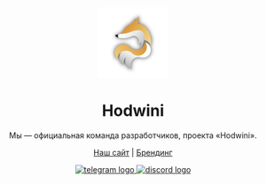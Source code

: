 <div align="center">
  <img width="128" src="https://github.com/WeilRain/hodwini/blob/main/assets/img/IHL-3-S-_1_.webp"/>
  <h1>Hodwini</h1>
  Мы — официальная команда разработчиков, проекта «Hodwini».

  <a href="https://hodwini.net" target="_blank">Наш сайт</a> | <a href="https://github.com/Hodwini/branding" target="_blank">Брендинг</a></p>
</div>

  <div align="center">
  <a href="https://t.me/hodwini" target="_blank">
    <img src="https://img.shields.io/static/v1?message=Telegram&logo=telegram&label=&color=2CA5E0&logoColor=white&labelColor=&style=for-the-badge" height="40" alt="telegram logo"/>
  </a>
  <a href="https://discord.gg/eWYBcP9SXN" target="_blank">
    <img src="https://img.shields.io/static/v1?message=Discord&logo=discord&label=&color=7289DA&logoColor=white&labelColor=&style=for-the-badge" height="40" alt="discord logo"/>
</div>

